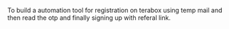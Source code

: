 To build a automation tool for registration on terabox using temp mail and then read the otp and finally signing up with referal link. 
